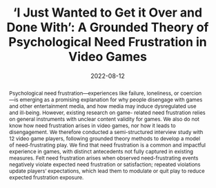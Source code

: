 ---
title: "‘I Just Wanted to Get it Over and Done With’: A Grounded Theory of Psychological Need Frustration in Video Games"
date: 2022-08-12
publishDate: 2022-08-12
authors: ["Nick Ballou", "Sebastian Deterding"]
publication_types: ["3"]
author_notes:
- "That's me!"
abstract: "Psychological need frustration—experiences like failure, loneliness, or coercion—is emerging as a promising explanation for why people disengage with games and other entertainment media, and how media may induce dysregulated use and ill-being. However, existing research on game- related need frustration relies on general instruments with unclear content validity for games. We also do not know how need frustration arises in video games, nor how it leads to disengagement. We therefore conducted a semi-structured interview study with 12 video game players, following grounded theory methods to develop a model of need-frustrating play. We find that need frustration is a common and impactful experience in games, with distinct antecedents not fully captured in existing measures. Felt need frustration arises when observed need-frustrating events negatively violate expected need frustration or satisfaction; repeated violations update players’ expectations, which lead them to modulate or quit play to reduce expected frustration exposure."
featured: true
publication: "*Preprint*"
links:

  - icon_pack: ai
    icon: open-access
    name: Preprint
    url: 'https://doi.org/10.31234/osf.io/zehgr'
  - icon_pack: ai
    icon: osf
    name: Data
    url: 'https://osf.io/mwpqc/'

---